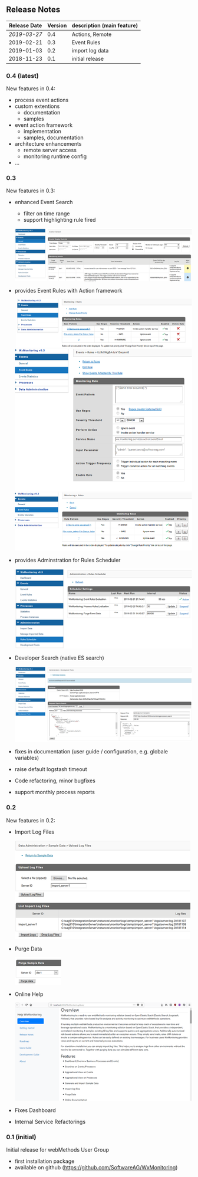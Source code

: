 ## Release Notes

| Release Date | Version | description (main feature)  | 
| -------------| ------- | --------------- |
| _2019-03-27_ | 0.4     | Actions, Remote |
| 2019-02-21   | 0.3     | Event Rules |
| 2019-01-03   | 0.2     | import log data |
| 2018-11-23   | 0.1     | initial release |

### 0.4 (latest)

New features in 0.4:

* process event actions
* custom extentions
    * documentation
    * samples
* event action framework
    * implementation
    * samples, documentation
* architecture enhancements 
    * remote server access
    * monitoring runtime config
* ...

### 0.3

New features in 0.3:

* enhanced Event Search
    * filter on time range
    * support highlighting rule fired

    ![Event Search](img/EventSearch.png)

* provides Event Rules with Action framework

    ![Event Rules](img/EventRules.png)
    ![Event Rules](img/EventRules_edit.png)
    ![Event Rules](img/EventRules_priority.png)

* provides Adminstration for Rules Scheduler

    ![Event Rules](img/Admin_RulesScheduler.png)

* Developer Search (native ES search)

    ![Event Rules](img/DevSearch.png)

* fixes in documentation (user guide / configuration, e.g. globale variables)
* raise default logstash timeout 
* Code refactoring, minor bugfixes
* support monthly process reports


### 0.2

New features in 0.2:

* Import Log Files

    ![Import Log Files](img/ImportLogFiles.png)

* Purge Data

    ![Purge Data](img/PurgeData.png)

* Online Help 

    ![Online Help](img/help.png)

* Fixes Dashboard
* Internal Service Refactorings


### 0.1 (initial)

Initial release for webMethods User Group

* first installation package
* available on github (https://github.com/SoftwareAG/WxMonitoring)